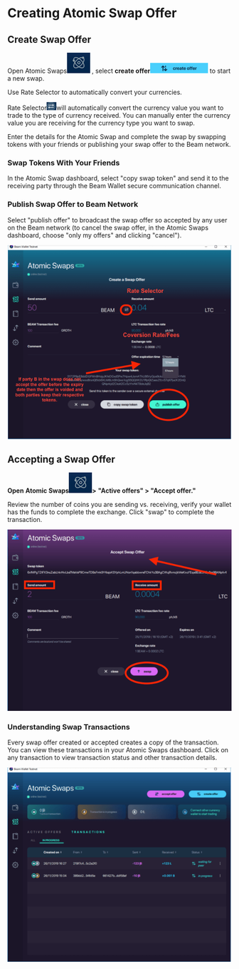 # Creating Atomic Swap Offer

## Create Swap Offer

Open Atomic Swaps<img src=".gitbook/assets/Screen Shot 2021-07-03 at 5.08.03 PM.png" alt="" data-size="line"> , select **create offer**<img src=".gitbook/assets/Screen Shot 2021-07-27 at 6.39.33 PM.png" alt="" data-size="line"> to start a new swap. 


Use Rate Selector to automatically convert your currencies.

Rate Selector<img src=".gitbook/assets/Screen Shot 2021-07-27 at 6.39.50 PM.png" alt="" data-size="line">will automatically convert the currency value you want to trade to the type of currency received. You can manually enter the currency value you are receiving for the currency type you want to swap.


Enter the details for the Atomic Swap and complete the swap by swapping tokens with your friends or publishing your swap offer to the Beam network.

### Swap Tokens With Your Friends

In the Atomic Swap dashboard, select "copy swap token" and send it to the receiving party through the Beam Wallet secure communication channel.

### Publish Swap Offer to Beam Network

Select "publish offer" to broadcast the swap offer so accepted by any user on the Beam network (to cancel the swap offer, in the Atomic Swaps dashboard, choose "only my offers" and clicking "cancel").

![](<.gitbook/assets/Screen Shot 2021-05-15 at 3.14.51 PM.png>)

## Accepting a Swap Offer

**Open** **Atomic Swaps**<img src=".gitbook/assets/Screen Shot 2021-07-03 at 5.08.03 PM.png" alt="" data-size="line">**>** **"Active offers" > "Accept offer."**

Review the number of coins you are sending vs. receiving, verify your wallet has the funds to complete the exchange. Click "swap" to complete the transaction.

![](<.gitbook/assets/Screen Shot 2021-05-15 at 4.02.45 PM.png>)

### Understanding Swap Transactions

Every swap offer created or accepted creates a copy of the transaction. You can view these transactions in your Atomic Swaps dashboard. Click on any transaction to view transaction status and other transaction details.

![](<.gitbook/assets/Screen Shot 2021-05-18 at 6.04.07 PM.png>)

